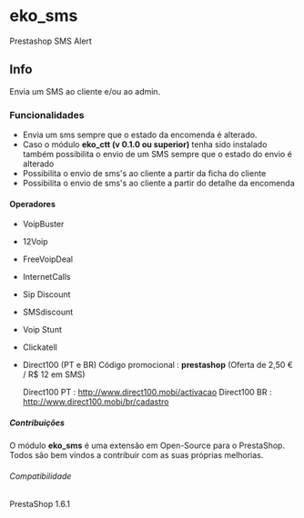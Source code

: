 # eko_sms
Prestashop SMS Alert

## Info

Envia um SMS ao cliente e/ou ao admin.

### Funcionalidades
 
- Envia um sms sempre que o estado da encomenda é alterado.
- Caso o módulo **eko_ctt (v 0.1.0 ou superior)** tenha sido instalado também possibilita o envio de um SMS sempre que o estado do envio é alterado
- Possibilita o envio de sms's ao cliente a partir da ficha do cliente
- Possibilita o envio de sms's ao cliente a partir do detalhe da encomenda

#### Operadores

- VoipBuster
- 12Voip
- FreeVoipDeal
- InternetCalls
- Sip Discount
- SMSdiscount
- Voip Stunt
- Clickatell
- Direct100 (PT e BR) Código promocional : **prestashop** (Oferta de 2,50 € / R$ 12 em SMS)

  Direct100 PT : http://www.direct100.mobi/activacao
  Direct100 BR : http://www.direct100.mobi/br/cadastro

##### Contribuições

O módulo **eko_sms** é uma extensão em Open-Source para o PrestaShop. Todos são bem vindos a contribuir com as suas próprias melhorias.

###### Compatibilidade

PrestaShop 1.6.1
